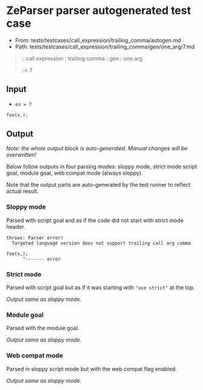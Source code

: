 # ZeParser parser autogenerated test case

- From: tests/testcases/call_expression/trailing_comma/autogen.md
- Path: tests/testcases/call_expression/trailing_comma/gen/one_arg/7.md

> :: call expression : trailing comma : gen : one arg
>
> ::> 7

## Input

- `es = 7`

`````js
foo(x,);
`````

## Output

_Note: the whole output block is auto-generated. Manual changes will be overwritten!_

Below follow outputs in four parsing modes: sloppy mode, strict mode script goal, module goal, web compat mode (always sloppy).

Note that the output parts are auto-generated by the test runner to reflect actual result.

### Sloppy mode

Parsed with script goal and as if the code did not start with strict mode header.

`````
throws: Parser error!
  Targeted language version does not support trailing call arg comma

foo(x,);
      ^------- error
`````

### Strict mode

Parsed with script goal but as if it was starting with `"use strict"` at the top.

_Output same as sloppy mode._

### Module goal

Parsed with the module goal.

_Output same as sloppy mode._

### Web compat mode

Parsed in sloppy script mode but with the web compat flag enabled.

_Output same as sloppy mode._

